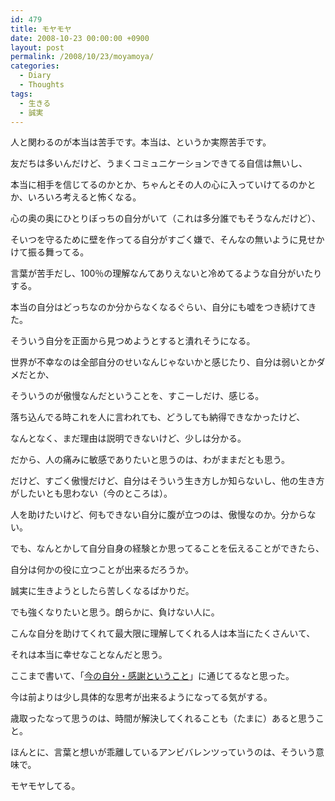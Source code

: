 ```yaml
---
id: 479
title: モヤモヤ
date: 2008-10-23 00:00:00 +0900
layout: post
permalink: /2008/10/23/moyamoya/
categories:
  - Diary
  - Thoughts
tags:
  - 生きる
  - 誠実
---
```

人と関わるのが本当は苦手です。本当は、というか実際苦手です。
  
友だちは多いんだけど、うまくコミュニケーションできてる自信は無いし、
  
本当に相手を信じてるのかとか、ちゃんとその人の心に入っていけてるのかとか、いろいろ考えると怖くなる。
  
心の奥の奥にひとりぼっちの自分がいて（これは多分誰でもそうなんだけど）、
  
そいつを守るために壁を作ってる自分がすごく嫌で、そんなの無いように見せかけて振る舞ってる。
  
言葉が苦手だし、100％の理解なんてありえないと冷めてるような自分がいたりする。

<!--more-->

本当の自分はどっちなのか分からなくなるぐらい、自分にも嘘をつき続けてきた。
  
そういう自分を正面から見つめようとすると潰れそうになる。

世界が不幸なのは全部自分のせいなんじゃないかと感じたり、自分は弱いとかダメだとか、
  
そういうのが傲慢なんだということを、すこーしだけ、感じる。
  
落ち込んでる時これを人に言われても、どうしても納得できなかったけど、
  
なんとなく、まだ理由は説明できないけど、少しは分かる。
  
だから、人の痛みに敏感でありたいと思うのは、わがままだとも思う。
  
だけど、すごく傲慢だけど、自分はそういう生き方しか知らないし、他の生き方がしたいとも思わない（今のところは）。

人を助けたいけど、何もできない自分に腹が立つのは、傲慢なのか。分からない。
  
でも、なんとかして自分自身の経験とか思ってることを伝えることができたら、
  
自分は何かの役に立つことが出来るだろうか。

誠実に生きようとしたら苦しくなるばかりだ。
  
でも強くなりたいと思う。朗らかに、負けない人に。
  
こんな自分を助けてくれて最大限に理解してくれる人は本当にたくさんいて、
  
それは本当に幸せなことなんだと思う。

ここまで書いて、「[今の自分・感謝ということ](http://monta.ampomtan.com/281)」に通じてるなと思った。
  
今は前よりは少し具体的な思考が出来るようになってる気がする。
  
歳取ったなって思うのは、時間が解決してくれることも（たまに）あると思うこと。

ほんとに、言葉と想いが乖離しているアンビバレンツっていうのは、そういう意味で。
  
モヤモヤしてる。
